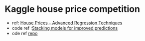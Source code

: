 # Kaggle house price competition  

- ref: [House Prices - Advanced Regression Techniques](https://www.kaggle.com/competitions/house-prices-advanced-regression-techniques/overview)
- code ref :[Stacking models for improved predictions](https://burakhimmetoglu.com/2016/12/01/stacking-models-for-improved-predictions/)
- ode ref [repo](https://github.com/bhimmetoglu/kaggle_101/tree/master)

